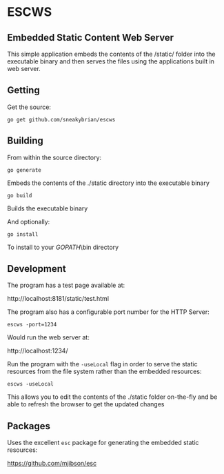 # ESCWS

## Embedded Static Content Web Server

This simple application embeds the contents of the /static/ folder into the executable binary and then serves the files using the applications built in web server.

## Getting

Get the source:

`go get github.com/sneakybrian/escws`

## Building

From within the source directory:

`go generate`

Embeds the contents of the ./static directory into the executable binary

`go build`

Builds the executable binary

And optionally:

`go install`

To install to your $GOPATH$\bin directory

## Development

The program has a test page available at:

http://localhost:8181/static/test.html

The program also has a configurable port number for the HTTP Server:

`escws -port=1234`

Would run the web server at:

http://localhost:1234/

Run the program with the `-useLocal` flag in order to serve the static resources from the file system rather than the embedded resources:

`escws -useLocal`

This allows you to edit the contents of the ./static folder on-the-fly and be able to refresh the browser to get the updated changes

## Packages

Uses the excellent `esc` package for generating the embedded static resources:

https://github.com/mjibson/esc